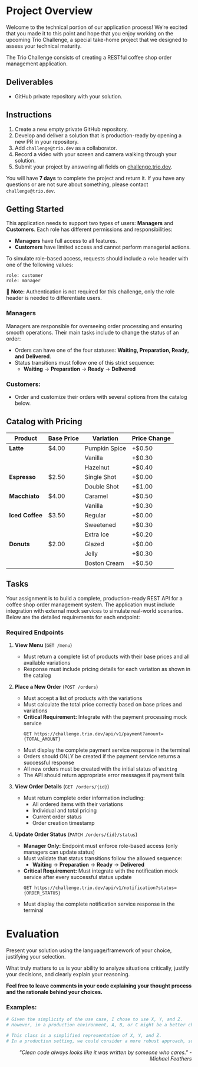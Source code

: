 # Project Overview

Welcome to the technical portion of our application process! We’re excited that you made it to this point and hope that you enjoy working on the upcoming Trio Challenge, a special take-home project that we designed to assess your technical maturity.

The Trio Challenge consists of creating a RESTful coffee shop order management application.

## Deliverables
- GitHub private repository with your solution.

## Instructions
1. Create a new empty private GitHub repository.
2. Develop and deliver a solution that is production-ready by opening a new PR in your repository.
3. Add `challenge@trio.dev` as a collaborator.
4. Record a video with your screen and camera walking through your solution.
5. Submit your project by answering all fields on [challenge.trio.dev](https://challenge.trio.dev).

You will have **7 days** to complete the project and return it. If you have any questions or are not sure about something, please contact `challenge@trio.dev`.

## Getting Started

This application needs to support two types of users: **Managers** and **Customers**. Each role has different permissions and responsibilities:

- **Managers** have full access to all features.
- **Customers** have limited access and cannot perform managerial actions.

To simulate role-based access, requests should include a `role` header with one of the following values:

```
role: customer
role: manager
```

🔹 **Note:** Authentication is not required for this challenge, only the role header is needed to differentiate users.


### **Managers**
Managers are responsible for overseeing order processing and ensuring smooth operations. Their main tasks include to change the status of an order:

- Orders can have one of the four statuses: **Waiting, Preparation, Ready, and Delivered**.
- Status transitions must follow one of this strict sequence:
  - **Waiting** → **Preparation** → **Ready** → **Delivered**

### Customers:
- Order and customize their orders with several options from the catalog below.

## Catalog with Pricing

| Product        | Base Price | Variation       | Price Change |
|---------------|------------|----------------|--------------|
| **Latte**     | $4.00      | Pumpkin Spice  | +$0.50       |
|               |            | Vanilla        | +$0.30       |
|               |            | Hazelnut       | +$0.40       |
| **Espresso**  | $2.50      | Single Shot    | +$0.00       |
|               |            | Double Shot    | +$1.00       |
| **Macchiato** | $4.00      | Caramel        | +$0.50       |
|               |            | Vanilla        | +$0.30       |
| **Iced Coffee** | $3.50    | Regular        | +$0.00       |
|               |            | Sweetened      | +$0.30       |
|               |            | Extra Ice      | +$0.20       |
| **Donuts**     | $2.00      | Glazed         | +$0.00       |
|               |            | Jelly          | +$0.30       |
|               |            | Boston Cream   | +$0.50       |

## Tasks

Your assignment is to build a complete, production-ready REST API for a coffee shop order management system. The application must include integration with external mock services to simulate real-world scenarios. Below are the detailed requirements for each endpoint:

### Required Endpoints

1. **View Menu** (`GET /menu`)
   - Must return a complete list of products with their base prices and all available variations
   - Response must include pricing details for each variation as shown in the catalog

2. **Place a New Order** (`POST /orders`)
   - Must accept a list of products with the variations
   - Must calculate the total price correctly based on base prices and variations
   - **Critical Requirement:** Integrate with the payment processing mock service
     ```http
     GET https://challenge.trio.dev/api/v1/payment?amount={TOTAL_AMOUNT}
     ```
   - Must display the complete payment service response in the terminal
   - Orders should ONLY be created if the payment service returns a successful response
   - All new orders must be created with the initial status of `Waiting`
   - The API should return appropriate error messages if payment fails

3. **View Order Details** (`GET /orders/{id}`)
   - Must return complete order information including:
     - All ordered items with their variations
     - Individual and total pricing
     - Current order status
     - Order creation timestamp

4. **Update Order Status** (`PATCH /orders/{id}/status`)
   - **Manager Only:** Endpoint must enforce role-based access (only managers can update status)
   - Must validate that status transitions follow the allowed sequence:
     - **Waiting** → **Preparation** → **Ready** → **Delivered**
   - **Critical Requirement:** Must integrate with the notification mock service after every successful status update
     ```http
     GET https://challenge.trio.dev/api/v1/notification?status={ORDER_STATUS}
     ```
   - Must display the complete notification service response in the terminal

# Evaluation

Present your solution using the language/framework of your choice, justifying your selection. 

What truly matters to us is your ability to analyze situations critically, justify your decisions, and clearly explain your reasoning.

**Feel free to leave comments in your code explaining your thought process and the rationale behind your choices.**  

### **Examples:**  

```python
# Given the simplicity of the use case, I chose to use X, Y, and Z.  
# However, in a production environment, A, B, or C might be a better choice.  

# This class is a simplified representation of X, Y, and Z.  
# In a production setting, we could consider a more robust approach, such as A, B, or C. 
```

<div align="right">
  <em>"Clean code always looks like it was written by someone who cares." - Michael Feathers</em>
</div>
